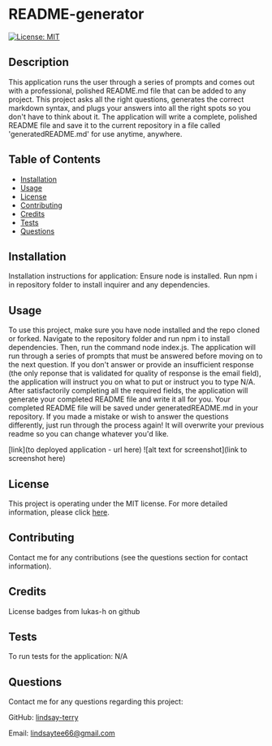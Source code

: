 
# README-generator
[![License: MIT](https://img.shields.io/badge/License-MIT-yellow.svg)](https://opensource.org/licenses/MIT)

## Description
This application runs the user through a series of prompts and comes out with a professional, polished README.md file that can be added to any project.  This project asks all the right questions, generates the correct markdown syntax, and plugs your answers into all the right spots so you don't have to think about it.  The application will write a complete, polished README file and save it to the current repository in a file called 'generatedREADME.md' for use anytime, anywhere. 

## Table of Contents
* [Installation](#Installation)
* [Usage](#Usage)
* [License](#License)
* [Contributing](#Contributing)
* [Credits](#Credits)
* [Tests](#Tests)
* [Questions](#Questions)

## Installation
Installation instructions for application:
Ensure node is installed.  Run npm i in repository folder to install inquirer and any dependencies.

## Usage
To use this project, make sure you have node installed and the repo cloned or forked.  Navigate to the repository folder and run npm i to install dependencies.  Then, run the command node index.js.  The application will run through a series of prompts that must be answered before moving on to the next question.  If you don't answer or provide an insufficient response (the only reponse that is validated for quality of response is the email field), the application will instruct you on what to put or instruct you to type N/A.  After satisfactorily completing all the required fields, the application will generate your completed README file and write it all for you.  Your completed README file will be saved under generatedREADME.md in your repository.  If you made a mistake or wish to answer the questions differently, just run through the process again!  It will overwrite your previous readme so you can change whatever you'd like.

[link](to deployed application - url here)
![alt text for screenshot](link to screenshot here)

## License
This project is operating under the MIT license.  For more detailed information, please click [here](https://opensource.org/license/mit).

## Contributing
Contact me for any contributions (see the questions section for contact information).

## Credits
License badges from lukas-h on github

## Tests
To run tests for the application:
N/A

## Questions
Contact me for any questions regarding this project:

GitHub: [lindsay-terry](https://github.com/lindsay-terry)

Email: lindsaytee66@gmail.com
